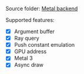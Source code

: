 Source folder: [Metal backend](https://github.com/azhirnov/as-en/blob/dev/AE/engine/src/graphics/Metal/)

Supported features:
- [x] Argument buffer
- [x] Ray query
- [x] Push constant emulation
- [x] GPU address
- [x] Metal 3
- [x] Async draw
